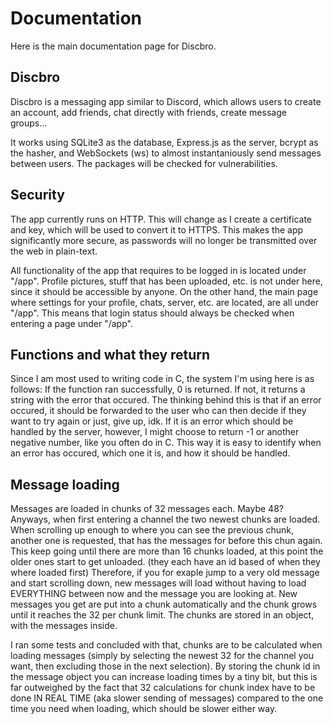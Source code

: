 # Documentation
Here is the main documentation page for Discbro.

## Discbro
Discbro is a messaging app similar to Discord, which allows users to create an account, add friends, chat directly with friends, create message groups...

It works using SQLite3 as the database, Express.js as the server, bcrypt as the hasher, and WebSockets (ws) to almost instantaniously send messages between users.
The packages will be checked for vulnerabilities.


## Security
The app currently runs on HTTP. This will change as I create a certificate and key, which will be used to convert it to HTTPS. This makes the app significantly more secure, as passwords will no longer be transmitted over the web in plain-text.

All functionality of the app that requires to be logged in is located under "/app". Profile pictures, stuff that has been uploaded, etc. is not under here, since it should be accessible by anyone. On the other hand, the main page where settings for your profile, chats, server, etc. are located, are all under "/app".
This means that login status should always be checked when entering a page under "/app".


## Functions and what they return
Since I am most used to writing code in C, the system I'm using here is as follows:
If the function ran successfully, 0 is returned. If not, it returns a string with the error that occured.
The thinking behind this is that if an error occured, it should be forwarded to the user who can then decide if they want to try again or just, give up, idk.
If it is an error which should be handled by the server, however, I might choose to return -1 or another negative number, like you often do in C.
This way it is easy to identify when an error has occured, which one it is, and how it should be handled.


## Message loading
Messages are loaded in chunks of 32 messages each. Maybe 48? Anyways,
when first entering a channel the two newest chunks are loaded. When scrolling up enough to where you can see the previous chunk, another one is requested, that has the messages for before this chun again. This keep going until there are more than 16 chunks loaded, at this point the older ones start to get unloaded. (they each have an id based of when they where loaded first)
Therefore, if you for exaple jump to a very old message and start scrolling down, new messages will load without having to load EVERYTHING between now and the message you are looking at.
New messages you get are put into a chunk automatically and the chunk grows until it reaches the 32 per chunk limit.
The chunks are stored in an object, with the messages inside.

I ran some tests and concluded with that, chunks are to be calculated when loading messages (simply by selecting the newest 32 for the channel you want, then excluding those in the next selection). By storing the chunk id in the message object you can increase loading times by a tiny bit, but this is far outweighed by the fact that 32 calculations for chunk index have to be done IN REAL TIME (aka slower sending of messages) compared to the one time you need when loading, which should be slower either way.